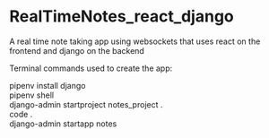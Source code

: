# RealTimeNotes_react_django
A real time note taking app using websockets that uses react on the frontend and django on the backend

Terminal commands used to create the app:

pipenv install django  
pipenv shell  
django-admin startproject notes_project .  
code .  
django-admin startapp notes  


